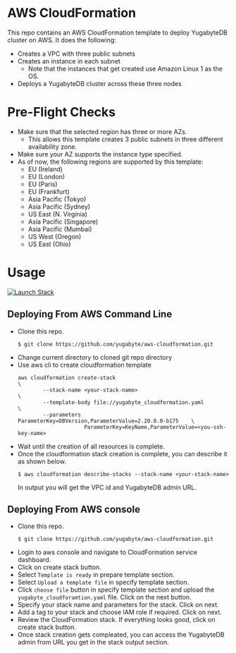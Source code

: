 # AWS CloudFormation

This repo contains an AWS CloudFormation template to deploy YugabyteDB cluster on AWS. It does the following:
* Creates a VPC with three public subnets
* Creates an instance in each subnet
  * Note that the instances that get created use Amazon Linux 1 as the OS.
* Deploys a YugabyteDB cluster across these three nodes

# Pre-Flight Checks
- Make sure that the selected region has three or more AZs.
  - This allows this template creates 3 public subnets in three different availability zone.
- Make sure your AZ supports the instance type specified. 
- As of now, the following regions are supported by this template:
    - EU (Ireland)
    - EU (London)
    - EU (Paris)
    - EU (Frankfurt)
    - Asia Pacific (Tokyo)
    - Asia Pacific (Sydney)
    - US East (N. Virginia)
    - Asia Pacific (Singapore)
    - Asia Pacific (Mumbai) 
    - US West (Oregon)
    - US East (Ohio)

# Usage
[![Launch Stack](https://s3.amazonaws.com/cloudformation-examples/cloudformation-launch-stack.png)](https://go.aws/33qDE12)


## Deploying From AWS Command Line
  - Clone this repo.
    ```
    $ git clone https://github.com/yugabyte/aws-cloudformation.git 
    ```
  - Change current directory to cloned git repo directory
  - Use aws cli to create cloudformation template <br/> 
    ```
    aws cloudformation create-stack                                             \
            --stack-name <your-stack-name>                                      \
            --template-body file://yugabyte_cloudformation.yaml                 \
            --parameters ParameterKey=DBVersion,ParameterValue=2.20.0.0-b175    \
                         ParameterKey=KeyName,ParameterValue=<you-ssh-key-name>
    ```
  - Wait until the creation of all resources is complete.
  - Once the cloudformation stack creation is complete, you can describe it as shown below.
    ```
    $ aws cloudformation describe-stacks --stack-name <your-stack-name>
    ```
    In output you will get the VPC id and YugabyteDB admin URL.
    
## Deploying From AWS console 
  - Clone this repo.
     ```
     $ git clone https://github.com/yugabyte/aws-cloudformation.git 
     ```
  - Login to aws console and navigate to CloudFormation service dashboard.
  - Click on create stack button.
  - Select `Template is ready` in prepare template section.
  - Select `Upload a template file` in specify template section.
  - Click `choose file` button in specify template section and upload the `yugabyte_cloudforamtion.yaml` file. Click on the next button.
  -  Specify your stack name and parameters for the stack. Click on next.
  -  Add a tag to your stack and choose IAM role if required. Click on next.
  -  Review the CloudFormation stack. If everything looks good, click on create stack button. 
  -  Once stack creation gets compleated, you can access the YugabyteDB admin from URL you get in the stack output section. 
